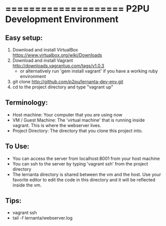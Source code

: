 

====================
P2PU Development Environment
====================

Easy setup:
-----------
1. Download and install VirtualBox https://www.virtualbox.org/wiki/Downloads
2. Download and install Vagrant http://downloads.vagrantup.com/tags/v1.0.3
   - or alternatively run 'gem install vagrant' if you have a working ruby environment
3. git clone http://github.com/p2pu/lernanta-dev-env.git
4. cd to the project directory and type "vagrant up"

Terminology:
-----------
 * Host machine: Your computer that you are using now
 * VM / Guest Machine: The 'virtual machine' that is running inside vagrant. This is where the webserver lives.
 * Project Directory: The directory that you clone this project into.

To Use:
------
 * You can access the server from localhost:8001 from your host machine
 * You can ssh to the server by typing 'vagrant ssh' from the project directory
 * The lernanta directory is shared between the vm and the host. Use your favorite editor to edit the code in this directory and it will be reflected inside the vm. 

Tips:
-------
 * vagrant ssh
 * tail -f lernanta/webserver.log
